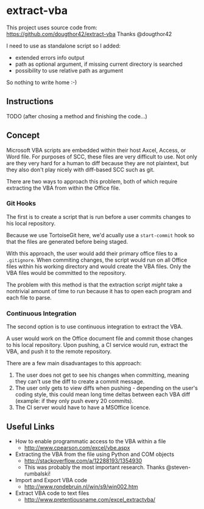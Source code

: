 # extract-vba

This project uses source code from: https://github.com/dougthor42/extract-vba
Thanks @dougthor42

I need to use as standalone script so I added:
- extended errors info output
- path as optional argument, if missing current directory is searched
- possibility to use relative path as argument

So nothing to write home :-)


## Instructions
TODO (after chosing a method and finishing the code...)


## Concept
Microsoft VBA scripts are embedded within their host Axcel, Access, or Word
file. For purposes of SCC, these files are very difficult to use. Not only
are they very hard for a human to diff because they are not plaintext, but
they also don't play nicely with diff-based SCC such as git.

There are two ways to approach this problem, both of which require extracting
the VBA from within the Office file.

### Git Hooks
The first is to create a script that is run before a user commits changes to
his local repository.

Because we use TortoiseGit here, we'd acually use a `start-commit` hook so
that the files are generated before being staged.

With this approach, the user would add their primary office files to a
`.gitignore`. When commiting changes, the script would run on all Office
files within his working directory and would create the VBA files. Only the
VBA files would be committed to the repository.

The problem with this method is that the extraction script *might* take
a nontrivial amount of time to run because it has to open each program
and each file to parse.


### Continuous Integration
The second option is to use continuous integration to extract the VBA.

A user would work on the Office document file and commit those changes to
his local repository. Upon pushing, a CI service would run, extract the VBA,
and push it to the remote repository.

There are a few main disadvantages to this approach:
1.  The user does not get to see his changes when committing, meaning they
    can't use the diff to create a commit message.
2.  The user only gets to view diffs when pushing - depending on the user's
    coding style, this could mean long time deltas between each VBA diff
    (example: if they only push every 20 commits).
3.  The CI server would have to have a MSOffice licence.


## Useful Links
+ How to enable programmatic access to the VBA within a file
  + http://www.cpearson.com/excel/vbe.aspx
+ Extracting the VBA from the file using Python and COM objects
  + http://stackoverflow.com/a/12288193/1354930
  + This was probably the most important research. Thanks @steven-rumbalski!
+ Import and Export VBA code
  + http://www.rondebruin.nl/win/s9/win002.htm
+ Extract VBA code to text files
  + http://www.pretentiousname.com/excel_extractvba/
